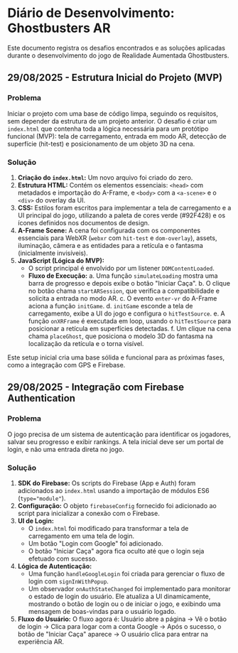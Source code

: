 # Diário de Desenvolvimento: Ghostbusters AR

Este documento registra os desafios encontrados e as soluções aplicadas durante o desenvolvimento do jogo de Realidade Aumentada Ghostbusters.

## 29/08/2025 - Estrutura Inicial do Projeto (MVP)

### Problema
Iniciar o projeto com uma base de código limpa, seguindo os requisitos, sem depender da estrutura de um projeto anterior. O desafio é criar um `index.html` que contenha toda a lógica necessária para um protótipo funcional (MVP): tela de carregamento, entrada em modo AR, detecção de superfície (hit-test) e posicionamento de um objeto 3D na cena.

### Solução
1.  **Criação do `index.html`:** Um novo arquivo foi criado do zero.
2.  **Estrutura HTML:** Contém os elementos essenciais: `<head>` com metadados e importação do A-Frame, e `<body>` com a `<a-scene>` e o `<div>` do overlay da UI.
3.  **CSS:** Estilos foram escritos para implementar a tela de carregamento e a UI principal do jogo, utilizando a paleta de cores verde (#92F428) e os ícones definidos nos documentos de design.
4.  **A-Frame Scene:** A cena foi configurada com os componentes essenciais para WebXR (`webxr` com `hit-test` e `dom-overlay`), assets, iluminação, câmera e as entidades para a retícula e o fantasma (inicialmente invisíveis).
5.  **JavaScript (Lógica do MVP):**
    - O script principal é envolvido por um listener `DOMContentLoaded`.
    - **Fluxo de Execução:**
        a. Uma função `simulateLoading` mostra uma barra de progresso e depois exibe o botão "Iniciar Caça".
        b. O clique no botão chama `startARSession`, que verifica a compatibilidade e solicita a entrada no modo AR.
        c. O evento `enter-vr` do A-Frame aciona a função `initGame`.
        d. `initGame` esconde a tela de carregamento, exibe a UI do jogo e configura o `hitTestSource`.
        e. A função `onXRFrame` é executada em loop, usando o `hitTestSource` para posicionar a retícula em superfícies detectadas.
        f. Um clique na cena chama `placeGhost`, que posiciona o modelo 3D do fantasma na localização da retícula e o torna visível.

Este setup inicial cria uma base sólida e funcional para as próximas fases, como a integração com GPS e Firebase.

## 29/08/2025 - Integração com Firebase Authentication

### Problema
O jogo precisa de um sistema de autenticação para identificar os jogadores, salvar seu progresso e exibir rankings. A tela inicial deve ser um portal de login, e não uma entrada direta no jogo.

### Solução
1.  **SDK do Firebase:** Os scripts do Firebase (App e Auth) foram adicionados ao `index.html` usando a importação de módulos ES6 (`type="module"`).
2.  **Configuração:** O objeto `firebaseConfig` fornecido foi adicionado ao script para inicializar a conexão com o Firebase.
3.  **UI de Login:**
    - O `index.html` foi modificado para transformar a tela de carregamento em uma tela de login.
    - Um botão "Login com Google" foi adicionado.
    - O botão "Iniciar Caça" agora fica oculto até que o login seja efetuado com sucesso.
4.  **Lógica de Autenticação:**
    - Uma função `handleGoogleLogin` foi criada para gerenciar o fluxo de login com `signInWithPopup`.
    - Um observador `onAuthStateChanged` foi implementado para monitorar o estado de login do usuário. Ele atualiza a UI dinamicamente, mostrando o botão de login ou o de iniciar o jogo, e exibindo uma mensagem de boas-vindas para o usuário logado.
5.  **Fluxo do Usuário:** O fluxo agora é: Usuário abre a página -> Vê o botão de login -> Clica para logar com a conta Google -> Após o sucesso, o botão de "Iniciar Caça" aparece -> O usuário clica para entrar na experiência AR.
